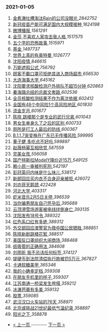 ### 2021-01-05 
1. [ 金希澈吐槽淘汰Rain的公司没眼光 ](https://s.weibo.com/weibo?q=%23%E9%87%91%E5%B8%8C%E6%BE%88%E5%90%90%E6%A7%BD%E6%B7%98%E6%B1%B0Rain%E7%9A%84%E5%85%AC%E5%8F%B8%E6%B2%A1%E7%9C%BC%E5%85%89%23&Refer=top) *2842752*
1. [ 新冠疫苗产能可满足国内大规模接种 ](https://s.weibo.com/weibo?q=%23%E6%96%B0%E5%86%A0%E7%96%AB%E8%8B%97%E4%BA%A7%E8%83%BD%E5%8F%AF%E6%BB%A1%E8%B6%B3%E5%9B%BD%E5%86%85%E5%A4%A7%E8%A7%84%E6%A8%A1%E6%8E%A5%E7%A7%8D%23&Refer=top) *1624198*
1. [ 微博播报 ](https://s.weibo.com/weibo?q=%E5%BE%AE%E5%8D%9A%E6%92%AD%E6%8A%A5&Refer=top) *1561291*
1. [ 金莎 不喜欢人家攻击我人格 ](https://s.weibo.com/weibo?q=%E9%87%91%E8%8E%8E%20%E4%B8%8D%E5%96%9C%E6%AC%A2%E4%BA%BA%E5%AE%B6%E6%94%BB%E5%87%BB%E6%88%91%E4%BA%BA%E6%A0%BC&Refer=top) *1517575*
1. [ 五个字的恐怖故事 ](https://s.weibo.com/weibo?q=%23%E4%BA%94%E4%B8%AA%E5%AD%97%E7%9A%84%E6%81%90%E6%80%96%E6%95%85%E4%BA%8B%23&Refer=top) *1515971*
1. [ 基金 ](https://s.weibo.com/weibo?q=%E5%9F%BA%E9%87%91&Refer=top) *1497737*
1. [ 世界上真的有奥特曼 ](https://s.weibo.com/weibo?q=%23%E4%B8%96%E7%95%8C%E4%B8%8A%E7%9C%9F%E7%9A%84%E6%9C%89%E5%A5%A5%E7%89%B9%E6%9B%BC%23&Refer=top) *1026777*
1. [ 沈阳疫情 ](https://s.weibo.com/weibo?q=%E6%B2%88%E9%98%B3%E7%96%AB%E6%83%85&Refer=top) *846615*
1. [ 万能遮瑕公式 ](https://s.weibo.com/weibo?q=%23%E4%B8%87%E8%83%BD%E9%81%AE%E7%91%95%E5%85%AC%E5%BC%8F%23&Refer=top) *756792*
1. [ 顾客不戴口罩可拒绝其进入商场超市 ](https://s.weibo.com/weibo?q=%23%E9%A1%BE%E5%AE%A2%E4%B8%8D%E6%88%B4%E5%8F%A3%E7%BD%A9%E5%8F%AF%E6%8B%92%E7%BB%9D%E5%85%B6%E8%BF%9B%E5%85%A5%E5%95%86%E5%9C%BA%E8%B6%85%E5%B8%82%23&Refer=top) *656530*
1. [ 大连海事大学 ](https://s.weibo.com/weibo?q=%23%E5%A4%A7%E8%BF%9E%E6%B5%B7%E4%BA%8B%E5%A4%A7%E5%AD%A6%23&Refer=top) *645162*
1. [ 沈阳要求核酸检测户外排队不超15分钟 ](https://s.weibo.com/weibo?q=%23%E6%B2%88%E9%98%B3%E8%A6%81%E6%B1%82%E6%A0%B8%E9%85%B8%E6%A3%80%E6%B5%8B%E6%88%B7%E5%A4%96%E6%8E%92%E9%98%9F%E4%B8%8D%E8%B6%8515%E5%88%86%E9%92%9F%23&Refer=top) *620863*
1. [ 秦海璐总结的总裁文套路 ](https://s.weibo.com/weibo?q=%23%E7%A7%A6%E6%B5%B7%E7%92%90%E6%80%BB%E7%BB%93%E7%9A%84%E6%80%BB%E8%A3%81%E6%96%87%E5%A5%97%E8%B7%AF%23&Refer=top) *602536*
1. [ 全员核酸检测结果不作为离沈依据 ](https://s.weibo.com/weibo?q=%E5%85%A8%E5%91%98%E6%A0%B8%E9%85%B8%E6%A3%80%E6%B5%8B%E7%BB%93%E6%9E%9C%E4%B8%8D%E4%BD%9C%E4%B8%BA%E7%A6%BB%E6%B2%88%E4%BE%9D%E6%8D%AE&Refer=top) *602412*
1. [ 全国有48个中风险1个高风险地区 ](https://s.weibo.com/weibo?q=%23%E5%85%A8%E5%9B%BD%E6%9C%8948%E4%B8%AA%E4%B8%AD%E9%A3%8E%E9%99%A91%E4%B8%AA%E9%AB%98%E9%A3%8E%E9%99%A9%E5%9C%B0%E5%8C%BA%23&Refer=top) *601830*
1. [ 流金岁月 ](https://s.weibo.com/weibo?q=%E6%B5%81%E9%87%91%E5%B2%81%E6%9C%88&Refer=top) *601677*
1. [ 陈晓 跳楼那个是专业的武行兄弟 ](https://s.weibo.com/weibo?q=%E9%99%88%E6%99%93%20%E8%B7%B3%E6%A5%BC%E9%82%A3%E4%B8%AA%E6%98%AF%E4%B8%93%E4%B8%9A%E7%9A%84%E6%AD%A6%E8%A1%8C%E5%85%84%E5%BC%9F&Refer=top) *601043*
1. [ 男女生单身久了之后的区别 ](https://s.weibo.com/weibo?q=%E7%94%B7%E5%A5%B3%E7%94%9F%E5%8D%95%E8%BA%AB%E4%B9%85%E4%BA%86%E4%B9%8B%E5%90%8E%E7%9A%84%E5%8C%BA%E5%88%AB&Refer=top) *600733*
1. [ 厕所是打工人最后的防线 ](https://s.weibo.com/weibo?q=%23%E5%8E%95%E6%89%80%E6%98%AF%E6%89%93%E5%B7%A5%E4%BA%BA%E6%9C%80%E5%90%8E%E7%9A%84%E9%98%B2%E7%BA%BF%23&Refer=top) *600367*
1. [ B.1.1.7突变株在广东已无传播风险 ](https://s.weibo.com/weibo?q=%23B.1.1.7%E7%AA%81%E5%8F%98%E6%A0%AA%E5%9C%A8%E5%B9%BF%E4%B8%9C%E5%B7%B2%E6%97%A0%E4%BC%A0%E6%92%AD%E9%A3%8E%E9%99%A9%23&Refer=top) *599995*
1. [ 董子健 多吃点不好吗 ](https://s.weibo.com/weibo?q=%E8%91%A3%E5%AD%90%E5%81%A5%20%E5%A4%9A%E5%90%83%E7%82%B9%E4%B8%8D%E5%A5%BD%E5%90%97&Refer=top) *599897*
1. [ 赵薇杨幂互相欣赏 ](https://s.weibo.com/weibo?q=%23%E8%B5%B5%E8%96%87%E6%9D%A8%E5%B9%82%E4%BA%92%E7%9B%B8%E6%AC%A3%E8%B5%8F%23&Refer=top) *587559*
1. [ 完美女孩 ](https://s.weibo.com/weibo?q=%E5%AE%8C%E7%BE%8E%E5%A5%B3%E5%AD%A9&Refer=top) *556058*
1. [ 国产特斯拉ModelY降价近15万 ](https://s.weibo.com/weibo?q=%23%E5%9B%BD%E4%BA%A7%E7%89%B9%E6%96%AF%E6%8B%89ModelY%E9%99%8D%E4%BB%B7%E8%BF%9115%E4%B8%87%23&Refer=top) *549125*
1. [ 赖小民一审被判死刑 ](https://s.weibo.com/weibo?q=%23%E8%B5%96%E5%B0%8F%E6%B0%91%E4%B8%80%E5%AE%A1%E8%A2%AB%E5%88%A4%E6%AD%BB%E5%88%91%23&Refer=top) *542197*
1. [ 彭冠英问内味是什么味儿 ](https://s.weibo.com/weibo?q=%23%E5%BD%AD%E5%86%A0%E8%8B%B1%E9%97%AE%E5%86%85%E5%91%B3%E6%98%AF%E4%BB%80%E4%B9%88%E5%91%B3%E5%84%BF%23&Refer=top) *538172*
1. [ 新郎回应买内衣不合身迎亲被拒 ](https://s.weibo.com/weibo?q=%23%E6%96%B0%E9%83%8E%E5%9B%9E%E5%BA%94%E4%B9%B0%E5%86%85%E8%A1%A3%E4%B8%8D%E5%90%88%E8%BA%AB%E8%BF%8E%E4%BA%B2%E8%A2%AB%E6%8B%92%23&Refer=top) *426072*
1. [ 刘亦菲天鹅颈 ](https://s.weibo.com/weibo?q=%23%E5%88%98%E4%BA%A6%E8%8F%B2%E5%A4%A9%E9%B9%85%E9%A2%88%23&Refer=top) *422428*
1. [ 河北大学 ](https://s.weibo.com/weibo?q=%E6%B2%B3%E5%8C%97%E5%A4%A7%E5%AD%A6&Refer=top) *403317*
1. [ 虾米音乐2月5日关停 ](https://s.weibo.com/weibo?q=%23%E8%99%BE%E7%B1%B3%E9%9F%B3%E4%B9%902%E6%9C%885%E6%97%A5%E5%85%B3%E5%81%9C%23&Refer=top) *396539*
1. [ 当你骗男朋友自己怀孕后 ](https://s.weibo.com/weibo?q=%23%E5%BD%93%E4%BD%A0%E9%AA%97%E7%94%B7%E6%9C%8B%E5%8F%8B%E8%87%AA%E5%B7%B1%E6%80%80%E5%AD%95%E5%90%8E%23&Refer=top) *395689*
1. [ 云顶滑雪场游客被电线绊倒身亡 ](https://s.weibo.com/weibo?q=%23%E4%BA%91%E9%A1%B6%E6%BB%91%E9%9B%AA%E5%9C%BA%E6%B8%B8%E5%AE%A2%E8%A2%AB%E7%94%B5%E7%BA%BF%E7%BB%8A%E5%80%92%E8%BA%AB%E4%BA%A1%23&Refer=top) *393135*
1. [ 沈阳发布18号令 ](https://s.weibo.com/weibo?q=%E6%B2%88%E9%98%B3%E5%8F%91%E5%B8%8318%E5%8F%B7%E4%BB%A4&Refer=top) *389322*
1. [ 红色系口红有多绝 ](https://s.weibo.com/weibo?q=%23%E7%BA%A2%E8%89%B2%E7%B3%BB%E5%8F%A3%E7%BA%A2%E6%9C%89%E5%A4%9A%E7%BB%9D%23&Refer=top) *389312*
1. [ 外交部回应澳警官为救中国公民牺牲 ](https://s.weibo.com/weibo?q=%23%E5%A4%96%E4%BA%A4%E9%83%A8%E5%9B%9E%E5%BA%94%E6%BE%B3%E8%AD%A6%E5%AE%98%E4%B8%BA%E6%95%91%E4%B8%AD%E5%9B%BD%E5%85%AC%E6%B0%91%E7%89%BA%E7%89%B2%23&Refer=top) *388851*
1. [ 陈晓新剧跳楼花絮 ](https://s.weibo.com/weibo?q=%E9%99%88%E6%99%93%E6%96%B0%E5%89%A7%E8%B7%B3%E6%A5%BC%E8%8A%B1%E7%B5%AE&Refer=top) *388517*
1. [ 美国反口罩组织大闹商场 ](https://s.weibo.com/weibo?q=%23%E7%BE%8E%E5%9B%BD%E5%8F%8D%E5%8F%A3%E7%BD%A9%E7%BB%84%E7%BB%87%E5%A4%A7%E9%97%B9%E5%95%86%E5%9C%BA%23&Refer=top) *388468*
1. [ 纸吸管的正确用法 ](https://s.weibo.com/weibo?q=%23%E7%BA%B8%E5%90%B8%E7%AE%A1%E7%9A%84%E6%AD%A3%E7%A1%AE%E7%94%A8%E6%B3%95%23&Refer=top) *384608*
1. [ 刘雨昕 我不忌讳任何标签 ](https://s.weibo.com/weibo?q=%E5%88%98%E9%9B%A8%E6%98%95%20%E6%88%91%E4%B8%8D%E5%BF%8C%E8%AE%B3%E4%BB%BB%E4%BD%95%E6%A0%87%E7%AD%BE&Refer=top) *374127*
1. [ 提硬币到法院清偿执行款被罚5万元 ](https://s.weibo.com/weibo?q=%23%E6%8F%90%E7%A1%AC%E5%B8%81%E5%88%B0%E6%B3%95%E9%99%A2%E6%B8%85%E5%81%BF%E6%89%A7%E8%A1%8C%E6%AC%BE%E8%A2%AB%E7%BD%9A5%E4%B8%87%E5%85%83%23&Refer=top) *367827*
1. [ 卡通软糖美甲 ](https://s.weibo.com/weibo?q=%23%E5%8D%A1%E9%80%9A%E8%BD%AF%E7%B3%96%E7%BE%8E%E7%94%B2%23&Refer=top) *365346*
1. [ 我的小确幸定档 ](https://s.weibo.com/weibo?q=%23%E6%88%91%E7%9A%84%E5%B0%8F%E7%A1%AE%E5%B9%B8%E5%AE%9A%E6%A1%A3%23&Refer=top) *359308*
1. [ 在朋友手机里的样子 ](https://s.weibo.com/weibo?q=%23%E5%9C%A8%E6%9C%8B%E5%8F%8B%E6%89%8B%E6%9C%BA%E9%87%8C%E7%9A%84%E6%A0%B7%E5%AD%90%23&Refer=top) *359307*
1. [ 江苏南通一桥梁发生垮塌 ](https://s.weibo.com/weibo?q=%E6%B1%9F%E8%8B%8F%E5%8D%97%E9%80%9A%E4%B8%80%E6%A1%A5%E6%A2%81%E5%8F%91%E7%94%9F%E5%9E%AE%E5%A1%8C&Refer=top) *359212*
1. [ 冰瀑芭蕾有多美 ](https://s.weibo.com/weibo?q=%E5%86%B0%E7%80%91%E8%8A%AD%E8%95%BE%E6%9C%89%E5%A4%9A%E7%BE%8E&Refer=top) *359132*
1. [ 股票 ](https://s.weibo.com/weibo?q=%E8%82%A1%E7%A5%A8&Refer=top) *359085*
1. [ 武汉汉口火车站的76天 ](https://s.weibo.com/weibo?q=%23%E6%AD%A6%E6%B1%89%E6%B1%89%E5%8F%A3%E7%81%AB%E8%BD%A6%E7%AB%99%E7%9A%8476%E5%A4%A9%23&Refer=top) *358971*
1. [ 北京或挑战21世纪最低气温纪录 ](https://s.weibo.com/weibo?q=%23%E5%8C%97%E4%BA%AC%E6%88%96%E6%8C%91%E6%88%9821%E4%B8%96%E7%BA%AA%E6%9C%80%E4%BD%8E%E6%B0%94%E6%B8%A9%E7%BA%AA%E5%BD%95%23&Refer=top) *358897*
1. [ 阳光之下 ](https://s.weibo.com/weibo?q=%E9%98%B3%E5%85%89%E4%B9%8B%E4%B8%8B&Refer=top) *358878* 

- [ < 上一页 ](https://github.com/able8/weibo-hot-record/blob/master/2021-01-04.md) -------- [ 下一页 > ](https://github.com/able8/weibo-hot-record/blob/master/2021-01-06.md)